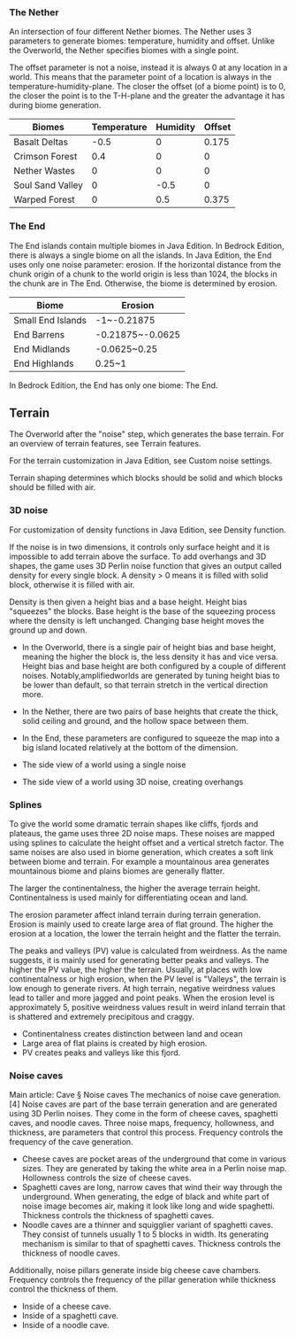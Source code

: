 ### The Nether
An intersection of four different Nether biomes.
The Nether uses 3 parameters to generate biomes: temperature, humidity and offset. Unlike the Overworld, the Nether specifies biomes with a single point.

The offset parameter is not a noise, instead it is always 0 at any location in a world. This means that the parameter point of a location is always in the temperature-humidity-plane. The closer the offset (of a biome point) is to 0, the closer the point is to the T-H-plane and the greater the advantage it has during biome generation.

| Biomes           | Temperature | Humidity | Offset |
|------------------|-------------|----------|--------|
| Basalt Deltas    | -0.5        | 0        | 0.175  |
| Crimson Forest   | 0.4         | 0        | 0      |
| Nether Wastes    | 0           | 0        | 0      |
| Soul Sand Valley | 0           | -0.5     | 0      |
| Warped Forest    | 0           | 0.5      | 0.375  |

### The End
The End islands contain multiple biomes in Java Edition. In Bedrock Edition, there is always a single biome on all the islands.
In Java Edition, the End uses only one noise parameter: erosion. If the horizontal distance from the chunk origin of a chunk to the world origin is less than 1024, the blocks in the chunk are in The End. Otherwise, the biome is determined by erosion.

| Biome             | Erosion          |
|-------------------|------------------|
| Small End Islands | -1~-0.21875      |
| End Barrens       | -0.21875~-0.0625 |
| End Midlands      | -0.0625~0.25     |
| End Highlands     | 0.25~1           |

In Bedrock Edition, the End has only one biome: The End.

## Terrain
The Overworld after the "noise" step, which generates the base terrain.
For an overview of terrain features, see Terrain features.

For the terrain customization in Java Edition, see Custom noise settings.

Terrain shaping determines which blocks should be solid and which blocks should be filled with air.

### 3D noise
For customization of density functions in Java Edition, see Density function.

If the noise is in two dimensions, it controls only surface height and it is impossible to add terrain above the surface. To add overhangs and 3D shapes, the game uses 3D Perlin noise function that gives an output called density for every single block. A density > 0 means it is filled with solid block, otherwise it is filled with air.

Density is then given a height bias and a base height. Height bias "squeezes" the blocks. Base height is the base of the squeezing process where the density is left unchanged. Changing base height moves the ground up and down.

- In the Overworld, there is a single pair of height bias and base height, meaning the higher the block is, the less density it has and vice versa. Height bias and base height are both configured by a couple of different noises. Notably,amplifiedworlds are generated by tuning height bias to be lower than default, so that terrain stretch in the vertical direction more.
- In the Nether, there are two pairs of base heights that create the thick, solid ceiling and ground, and the hollow space between them.
- In the End, these parameters are configured to squeeze the map into a big island located relatively at the bottom of the dimension.

- The side view of a world using a single noise
- The side view of a world using 3D noise, creating overhangs

### Splines
To give the world some dramatic terrain shapes like cliffs, fjords and plateaus, the game uses three 2D noise maps. These noises are mapped using splines to calculate the height offset and a vertical stretch factor. The same noises are also used in biome generation, which creates a soft link between biome and terrain. For example a mountainous area generates mountainous biome and plains biomes are generally flatter.

The larger the continentalness, the higher the average terrain height. Continentalness is used mainly for differentiating ocean and land.

The erosion parameter affect inland terrain during terrain generation. Erosion is mainly used to create large area of flat ground. The higher the erosion at a location, the lower the terrain height and the flatter the terrain.

The peaks and valleys (PV) value is calculated from weirdness. As the name suggests, it is mainly used for generating better peaks and valleys. The higher the PV value, the higher the terrain. Usually, at places with low continentalness or high erosion, when the PV level is "Valleys", the terrain is low enough to generate rivers. At high terrain, negative weirdness values lead to taller and more jagged and point peaks. When the erosion level is approximately 5, positive weirdness values result in weird inland terrain that is shattered and extremely precipitous and craggy.

- Continentalness creates distinction between land and ocean
- Large area of flat plains is created by high erosion.
- PV creates peaks and valleys like this fjord.

### Noise caves
Main article: Cave § Noise caves
The mechanics of noise cave generation.[4]
Noise caves are part of the base terrain generation and are generated using 3D Perlin noises. They come in the form of cheese caves, spaghetti caves, and noodle caves. Three noise maps, frequency, hollowness, and thickness, are parameters that control this process. Frequency controls the frequency of the cave generation.

- Cheese caves are pocket areas of the underground that come in various sizes. They are generated by taking the white area in a Perlin noise map. Hollowness controls the size of cheese caves.
- Spaghetti caves are long, narrow caves that wind their way through the underground. When generating, the edge of black and white part of noise image becomes air, making it look like long and wide spaghetti. Thickness controls the thickness of spaghetti caves.
- Noodle caves are a thinner and squigglier variant of spaghetti caves. They consist of tunnels usually 1 to 5 blocks in width. Its generating mechanism is similar to that of spaghetti caves. Thickness controls the thickness of noodle caves.

Additionally, noise pillars generate inside big cheese cave chambers. Frequency controls the frequency of the pillar generation while thickness control the thickness of them.

- Inside of a cheese cave.
- Inside of a spaghetti cave.
- Inside of a noodle cave.

